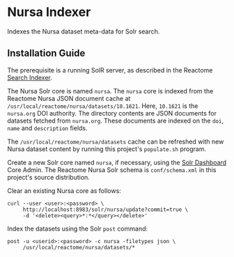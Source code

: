 Nursa Indexer
=============
Indexes the Nursa dataset meta-data for Solr search.

Installation Guide
------------------
The prerequisite is a running SolR server, as described in the Reactome
[Search Indexer](https://github.com/reactome/search-indexer/).

The Nursa Solr core is named `nursa`. The `nursa` core is indexed
from the Reactome Nursa JSON document cache at
`/usr/local/reactome/nursa/datasets/10.1621`. Here, `10.1621` is
the `nursa.org` DOI authority. The directory contents are JSON
documents for datasets fetched from `nursa.org`. These documents are
indexed on the `doi`, `name` and `description` fields.

The `/usr/local/reactome/nursa/datasets` cache can be refreshed
with new Nursa dataset content by running this project's
`populate.sh` program.

Create a new Solr core named `nursa`, if necessary, using the
[Solr Dashboard](http://localhost:8983/solr) Core Admin. The Reactome
Nursa Solr schema is `conf/schema.xml` in this project's source
distribution.

Clear an existing Nursa core as follows:

    curl --user <user>:<password> \
         http://localhost:8983/solr/nursa/update?commit=true \
         -d '<delete><query>*:*</query></delete>'

Index the datasets using the Solr `post` command:

    post -u <userid>:<password> -c nursa -filetypes json \
         /usr/local/reactome/nursa/datasets/*
